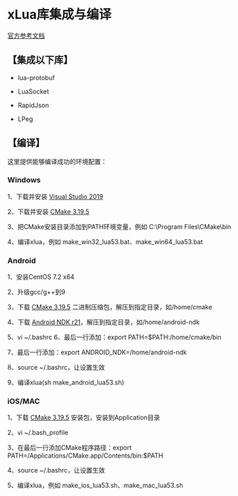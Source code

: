 # xLua库集成与编译

[官方参考文档](https://github.com/Tencent/xLua/blob/master/Assets/XLua/Doc/XLua增加删除第三方lua库.md)

## 【集成以下库】
* lua-protobuf

* LuaSocket

* RapidJson

* LPeg


## 【编译】

这里提供能够编译成功的环境配置：

### Windows

1、下载并安装 [Visual Studio 2019](https://visualstudio.microsoft.com/zh-hans/vs/)

2、下载并安装 [CMake 3.19.5](https://cmake.org/download/)

3、把CMake安装目录添加到PATH环境变量，例如 C:\Program Files\CMake\bin

4、编译xlua，例如 make_win32_lua53.bat、make_win64_lua53.bat


### Android

1、安装CentOS 7.2 x64

2、升级gcc/g++到9

3、下载 [CMake 3.19.5](https://cmake.org/download/) 二进制压缩包，解压到指定目录，如/home/cmake

4、下载 [Android NDK r21](https://developer.android.google.cn/ndk/downloads/)，解压到指定目录，如/home/android-ndk

5、vi ~/.bashrc
6、最后一行添加：export PATH=$PATH:/home/cmake/bin

7、最后一行添加：export ANDROID_NDK=/home/android-ndk

8、source ~/.bashrc，让设置生效

9、编译xlua(sh make_android_lua53.sh)


### iOS/MAC

1、下载 [CMake 3.19.5](https://cmake.org/download/) 安装包，安装到Application目录

2、vi ~/.bash_profile 

3、在最后一行添加CMake程序路径：export PATH=/Applications/CMake.app/Contents/bin:$PATH

4、source ~/.bashrc，让设置生效

5、编译xlua，例如 make_ios_lua53.sh、make_mac_lua53.sh
